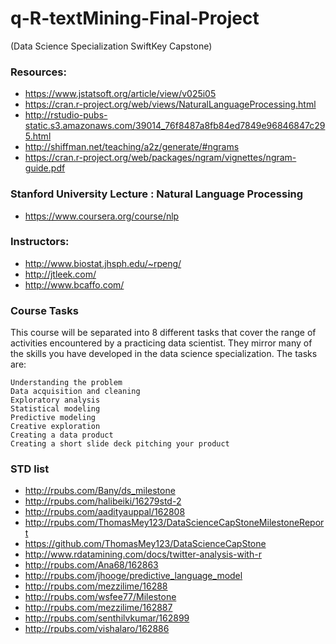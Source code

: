 # q-R-textMining-Final-Project

(Data Science Specialization SwiftKey Capstone)

### Resources:
 - https://www.jstatsoft.org/article/view/v025i05
 - https://cran.r-project.org/web/views/NaturalLanguageProcessing.html
 - http://rstudio-pubs-static.s3.amazonaws.com/39014_76f8487a8fb84ed7849e96846847c295.html
 - http://shiffman.net/teaching/a2z/generate/#ngrams
 - https://cran.r-project.org/web/packages/ngram/vignettes/ngram-guide.pdf
 
### Stanford University Lecture : Natural Language Processing
 - https://www.coursera.org/course/nlp

### Instructors:
  - http://www.biostat.jhsph.edu/~rpeng/
  - http://jtleek.com/
  - http://www.bcaffo.com/
 
### Course Tasks

This course will be separated into 8 different tasks that cover the range of activities encountered by a practicing data scientist. They mirror many of the skills you have developed in the data science specialization. The tasks are:

    Understanding the problem
    Data acquisition and cleaning
    Exploratory analysis
    Statistical modeling
    Predictive modeling
    Creative exploration
    Creating a data product
    Creating a short slide deck pitching your product




### STD list
 - http://rpubs.com/Bany/ds_milestone
 - http://rpubs.com/halibeiki/16279std-2
 - http://rpubs.com/aadityauppal/162808
 - http://rpubs.com/ThomasMey123/DataScienceCapStoneMilestoneReport
 - https://github.com/ThomasMey123/DataScienceCapStone
 - http://www.rdatamining.com/docs/twitter-analysis-with-r
 - http://rpubs.com/Ana68/162863
 - http://rpubs.com/jhooge/predictive_language_model
 - http://rpubs.com/mezzilime/16288
 - http://rpubs.com/wsfee77/Milestone
 - http://rpubs.com/mezzilime/162887
 - http://rpubs.com/senthilvkumar/162899
 - http://rpubs.com/vishalaro/162886
 



